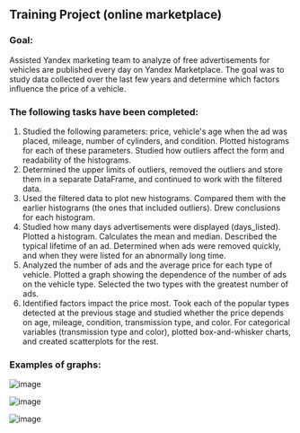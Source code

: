 ## Training Project (online marketplace)

### Goal: 
Assisted Yandex marketing team to analyze of free advertisements for vehicles are published every day on Yandex Marketplace. The goal was to study data collected over the last few years and determine which factors influence the price of a vehicle.

### The following tasks have been completed:
1. Studied the following parameters: price, vehicle's age when the ad was placed, mileage, number of cylinders, and condition. Plotted histograms for each of these parameters. Studied how outliers affect the form and readability of the histograms.
2. Determined the upper limits of outliers, removed the outliers and store them in a separate DataFrame, and continued to work with the filtered data.
3. Used the filtered data to plot new histograms. Compared them with the earlier histograms (the ones that included outliers). Drew conclusions for each histogram.
4. Studied how many days advertisements were displayed (days_listed). Plotted a histogram. Calculates the mean and median. Described the typical lifetime of an ad. Determined when ads were removed quickly, and when they were listed for an abnormally long time.
5. Analyzed the number of ads and the average price for each type of vehicle. Plotted a graph showing the dependence of the number of ads on the vehicle type. Selected the two types with the greatest number of ads.
6. Identified factors impact the price most. Took each of the popular types detected at the previous stage and studied whether the price depends on age, mileage, condition, transmission type, and color. For categorical variables (transmission type and color), plotted box-and-whisker charts, and created scatterplots for the rest.

### Examples of graphs:
![image](https://github.com/gzhuldas/Training_EDA_Statistics_Yandex/assets/72769986/0a9a391f-2ef3-4f6f-854b-e1af783cdd40)


![image](https://github.com/gzhuldas/Training_EDA_Statistics_Yandex/assets/72769986/faebd5fd-6edb-4e7c-bb8d-d152d5a39a3f)


![image](https://github.com/gzhuldas/Training_EDA_Statistics_Yandex/assets/72769986/43804442-5e42-4232-a585-35fee9b01c36)


